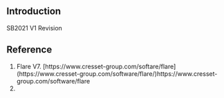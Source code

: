 <h2>Introduction</h2>
<p>SB2021 V1 Revision</p>

<h2>Reference</h2>
<ol>
  <li>Flare V7. [https://www.cresset-group.com/softare/flare](https://www.cresset-group.com/software/flare/)https://www.cresset-group.com/software/flare</li>
  <li></li>
</ol>

